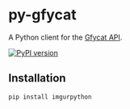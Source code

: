 # py-gfycat
A Python client for the [Gfycat API](https://gfycat.com/api). 

[![PyPI version](https://badge.fury.io/py/gfycat.svg)](http://badge.fury.io/py/gfycat)

Installation
------------

    pip install imgurpython

